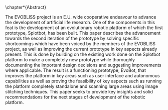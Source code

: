 \chapter*{Abstract}

The EVOBLISS project is an E.U. wide cooperative endeavour to advance
the development of artificial life research. One of the components in
this feat is the development of an evolutionary robotic platform of
which the first prototype, Splotbot, has been built. This paper
describes the advancement towards the second iteration of the
prototype by solving specific shortcomings which have been voiced by
the members of the EVOBLISS project, as well as improving the current
prototype in key aspects already present. This is done by building on
the existing work done on the Splotbot platform to make a completely
new prototype while thoroughly documenting the important design
decisions and suggesting improvements where applicable. The result is
a functioning prototype, EvoBot, that improves the platform in key
areas such as user interface and autonomous capabilities as well as
proving the feasibility of key aspects such as running the platform
completely standalone and scanning large areas using image stitching
techniques. This paper seeks to provide key insights and solid
recommendations for the next stages of development of the robotic
platform.
